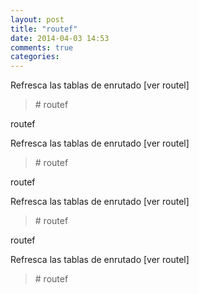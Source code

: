 ```yaml
---
layout: post
title: "routef"
date: 2014-04-03 14:53
comments: true
categories: 
---
```

Refresca las tablas de enrutado [ver routel]

>\# routef

routef

Refresca las tablas de enrutado [ver routel]

>\# routef

routef

Refresca las tablas de enrutado [ver routel]

>\# routef

routef

Refresca las tablas de enrutado [ver routel]

>\# routef

